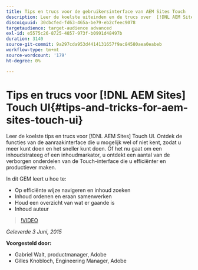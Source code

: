 ```yaml
---
title: Tips en trucs voor de gebruikersinterface van AEM Sites Touch
description: Leer de koelste uiteinden en de trucs over  [!DNL AEM Sites]  Aanraakinterface. Ontdek de functies van de aanraakinterface die u mogelijk wel of niet kent, zodat u meer kunt doen en het sneller kunt doen. Of het nu gaat om een inhoudstrateeg of een inhoudmarkator, u ontdekt een aantal van de verborgen onderdelen van de Touch-interface die u efficiënter en productiever maken.
discoiquuid: 30cbcfed-fd63-465a-be79-eb2cfeec9078
targetaudience: target-audience advanced
exl-id: e5575c26-8725-4857-973f-b0991d48497b
duration: 3140
source-git-commit: 9a297cda953d4414131657f9ac84580aea0eabeb
workflow-type: tm+mt
source-wordcount: '179'
ht-degree: 0%

---
```


# Tips en trucs voor [!DNL AEM Sites] Touch UI{#tips-and-tricks-for-aem-sites-touch-ui}

Leer de koelste tips en trucs voor [!DNL AEM Sites] Touch UI. Ontdek de functies van de aanraakinterface die u mogelijk wel of niet kent, zodat u meer kunt doen en het sneller kunt doen. Of het nu gaat om een inhoudstrateeg of een inhoudmarkator, u ontdekt een aantal van de verborgen onderdelen van de Touch-interface die u efficiënter en productiever maken.

In dit GEM leert u hoe te:

* Op efficiënte wijze navigeren en inhoud zoeken
* Inhoud ordenen en eraan samenwerken
* Houd een overzicht van wat er gaande is
* Inhoud auteur

>[!VIDEO](https://video.tv.adobe.com/v/19377/?quality=9)

*Geleverde 3 Juni, 2015*

**Voorgesteld door:**

* Gabriel Walt, productmanager, Adobe
* Gilles Knobloch, Engineering Manager, Adobe

<!--
[Get back to the Overview](https://helpx.adobe.com/experience-manager/kt/eseminars/gems/aem-index.html)
-->

